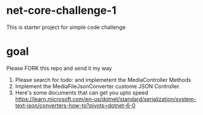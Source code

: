 # net-core-challenge-1
This is starter project for simple code challenge

# goal
Please FORK this repo and send it my way
1. Please search for todo: and implemetent the MediaController Methods
2. Implement the MediaFileJsonConverter custome JSON Controller.
3. Here's some documents that can get you upto speed https://learn.microsoft.com/en-us/dotnet/standard/serialization/system-text-json/converters-how-to?pivots=dotnet-6-0
